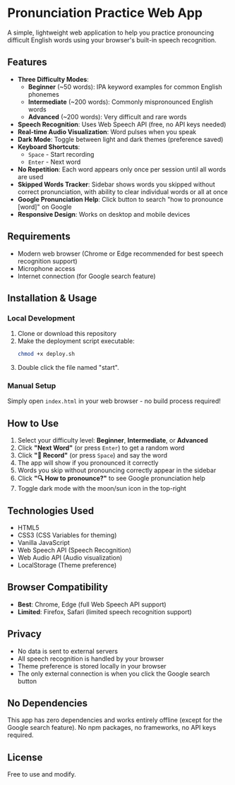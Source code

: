 # Pronunciation Practice Web App

A simple, lightweight web application to help you practice pronouncing difficult English words using your browser's built-in speech recognition.

## Features

- **Three Difficulty Modes**:
  - **Beginner** (~50 words): IPA keyword examples for common English phonemes
  - **Intermediate** (~200 words): Commonly mispronounced English words
  - **Advanced** (~200 words): Very difficult and rare words
- **Speech Recognition**: Uses Web Speech API (free, no API keys needed)
- **Real-time Audio Visualization**: Word pulses when you speak
- **Dark Mode**: Toggle between light and dark themes (preference saved)
- **Keyboard Shortcuts**:
  - `Space` - Start recording
  - `Enter` - Next word
- **No Repetition**: Each word appears only once per session until all words are used
- **Skipped Words Tracker**: Sidebar shows words you skipped without correct pronunciation, with ability to clear individual words or all at once
- **Google Pronunciation Help**: Click button to search "how to pronounce [word]" on Google
- **Responsive Design**: Works on desktop and mobile devices

## Requirements

- Modern web browser (Chrome or Edge recommended for best speech recognition support)
- Microphone access
- Internet connection (for Google search feature)

## Installation & Usage

### Local Development

1. Clone or download this repository
2. Make the deployment script executable:
   ```bash
   chmod +x deploy.sh
   ```
3. Double click the file named "start".

### Manual Setup

Simply open `index.html` in your web browser - no build process required!

## How to Use

1. Select your difficulty level: **Beginner**, **Intermediate**, or **Advanced**
2. Click **"Next Word"** (or press `Enter`) to get a random word
3. Click **"🎤 Record"** (or press `Space`) and say the word
4. The app will show if you pronounced it correctly
5. Words you skip without pronouncing correctly appear in the sidebar
6. Click **"🔍 How to pronounce?"** to see Google pronunciation help
7. Toggle dark mode with the moon/sun icon in the top-right

## Technologies Used

- HTML5
- CSS3 (CSS Variables for theming)
- Vanilla JavaScript
- Web Speech API (Speech Recognition)
- Web Audio API (Audio visualization)
- LocalStorage (Theme preference)

## Browser Compatibility

- **Best**: Chrome, Edge (full Web Speech API support)
- **Limited**: Firefox, Safari (limited speech recognition support)

## Privacy

- No data is sent to external servers
- All speech recognition is handled by your browser
- Theme preference is stored locally in your browser
- The only external connection is when you click the Google search button

## No Dependencies

This app has zero dependencies and works entirely offline (except for the Google search feature). No npm packages, no frameworks, no API keys required.

## License

Free to use and modify.
